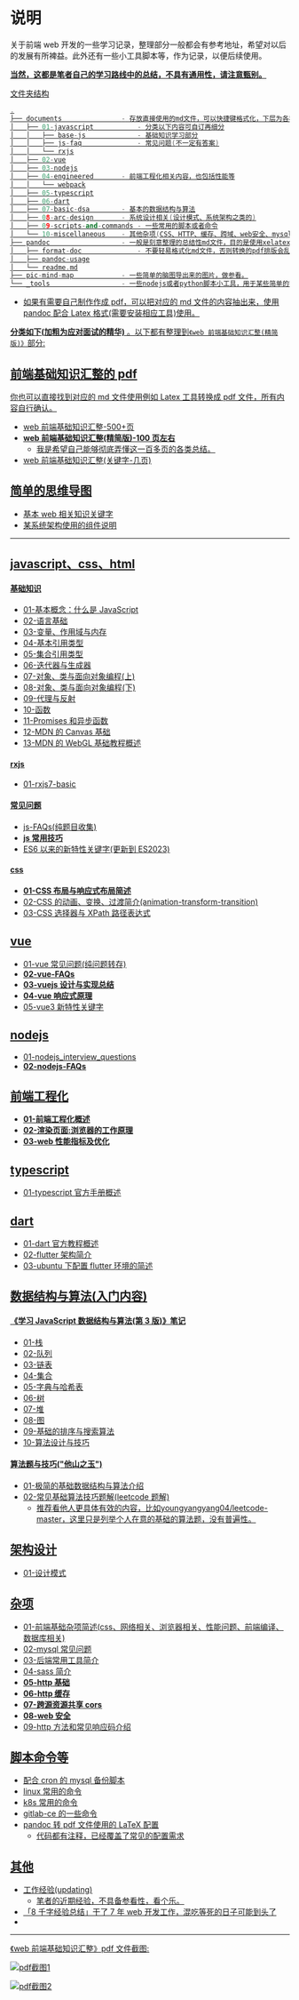 # 说明

关于前端 web 开发的一些学习记录，整理部分一般都会有参考地址，希望对以后的发展有所裨益。此外还有一些小工具脚本等，作为记录，以便后续使用。

**<u>当然，这都是笔者自己的学习路线中的总结，不具有通用性，请注意甄别。<u>**

文件夹结构

```cc
.
├── documents               - 存放直接使用的md文件，可以快捷键格式化，下层为各种主题的分类
│   ├── 01-javascript           - 分类以下内容可自订再细分
│   │   ├── base-js             - 基础知识学习部分
│   │   ├── js-faq              - 常见问题(不一定有答案)
│   │   └── rxjs
│   ├── 02-vue
│   ├── 03-nodejs
│   ├── 04-engineered       - 前端工程化相关内容，也包括性能等
│   │   └── webpack
│   ├── 05-typescript
│   ├── 06-dart
│   ├── 07-basic-dsa        - 基本的数据结构与算法
│   ├── 08-arc-design       - 系统设计相关(设计模式、系统架构之类的)
│   ├── 09-scripts-and-commands - 一些常用的脚本或者命令
│   └── 10-miscellaneous    - 其他杂项(CSS、HTTP、缓存、跨域、web安全、mysql基础、一些后台工具介绍等……)
├── pandoc                  - 一般是刻意整理的总结性md文件，目的是使用xelatex转成指定格式的pdf
│   ├── format-doc              - 不要轻易格式化md文件，否则转换的pdf排版会乱
│   ├── pandoc-usage
│   └── readme.md
├── pic-mind-map            - 一些简单的脑图导出来的图片，做参看。
└── _tools                  - 一些nodejs或者python脚本小工具，用于某些简单的需求
```

- 如果有需要自己制作作成 pdf，可以把对应的 md 文件的内容抽出来，使用 pandoc 配合 Latex 格式(需要安装相应工具)使用。

**分类如下(加粗为应对面试的精华)** 。以下都有整理到`《web 前端基础知识汇整(精简版)》`部分:

## 前端基础知识汇整的 pdf

你也可以直接找到对应的 md 文件使用例如 Latex 工具转换成 pdf 文件，所有内容自行确认。

- [web 前端基础知识汇整-500+页](pandoc/format-doc/pandoc-pdf/01-pandoc-form-js-web-base-20230516.pdf)
- **[web 前端基础知识汇整(精简版)-100 页左右](pandoc/format-doc/pandoc-pdf/02-pandoc-print-js-web-base-20230516.pdf)**
  - 我是希望自己能够彻底弄懂这一百多页的各类总结。
- [web 前端基础知识汇整(关键字-几页)](pandoc/format-doc/pandoc-pdf/03-pandoc-print-js-web-base-keyword-20230516.pdf)

## 简单的思维导图

- [基本 web 相关知识关键字 ](pic-mind-map/基本web相关知识关键字map.png)
- [某系统架构使用的组件说明](pic-mind-map/某系统架构使用的组件说明.png)

---

## javascript、css、html

#### 基础知识

- [01-基本概念：什么是 JavaScript](documents/01-javascript/base-js/01、基本概念：什么是JavaScript.md)
- [02-语言基础](documents/01-javascript/base-js/02、语言基础.md)
- [03-变量、作用域与内存](documents/01-javascript/base-js/03、变量、作用域与内存.md)
- [04-基本引用类型](documents/01-javascript/base-js/04、基本引用类型.md)
- [05-集合引用类型](documents/01-javascript/base-js/05、集合引用类型.md)
- [06-迭代器与生成器](documents/01-javascript/base-js/06、迭代器与生成器.md)
- [07-对象、类与面向对象编程(上)](<documents/01-javascript/base-js/07、对象、类与面向对象编程(上).md>)
- [08-对象、类与面向对象编程(下)](<documents/01-javascript/base-js/08、对象、类与面向对象编程(下).md>)
- [09-代理与反射](documents/01-javascript/base-js/09、代理与反射.md)
- [10-函数](documents/01-javascript/base-js/10、函数.md)
- [11-Promises 和异步函数](documents/01-javascript/base-js/11、Promises和异步函数.md)
- [12-MDN 的 Canvas 基础](documents/01-javascript/base-js/12、MDN的Canvas基础.md)
- [13-MDN 的 WebGL 基础教程概述](documents/01-javascript/base-js/13、MDN的WebGL基础教程概述.md)

#### rxjs

- [01-rxjs7-basic](documents/01-javascript/rxjs/01-rxjs7-basic.md)

#### 常见问题

- [js-FAQs(纯题目收集)](documents/01-javascript/js-faq/readme.md)
- **[js 常用技巧](documents/01-javascript/js-faq/03-javascript-tricks.md)**
- [ES6 以来的新特性关键字(更新到 ES2023)](documents/01-javascript/js-faq/04-es6-new-features.md)

#### css

- **[01-CSS 布局与响应式布局简述](documents/01-javascript/_css-part/01-CSS布局与响应式布局简述.md)**
- [02-CSS 的动画、变换、过渡简介(animation-transform-transition)](documents/01-javascript/_css-part/02-CSS-animation-transform-transition.md)
- [03-CSS 选择器与 XPath 路径表达式](documents/01-javascript/_css-part/03-CSS选择器和XPath路径表达式.md)

## vue

- [01-vue 常见问题(纯问题转存)](documents/02-vue/01-vue-faq.md)
- **[02-vue-FAQs](documents/02-vue/02-vue-simplification-FAQs.md)**
- **[03-vuejs 设计与实现总结](documents/02-vue/03-vuejs设计与实现总结.md)**
- **[04-vue 响应式原理](documents/02-vue/04-vue响应式原理.md)**
- [05-vue3 新特性关键字](documents/02-vue/05-vue3-new-features.md)

## nodejs

- [01-nodejs_interview_questions](documents/03-nodejs/01-nodejs_interview_questions_en-cn.md)
- **[02-nodejs-FAQs](documents/03-nodejs/02-node-faq.md)**

## 前端工程化

- **[01-前端工程化概述](documents/04-engineered/01-frontend-engineered-overview.md)**
- **[02-渲染页面:浏览器的工作原理](documents/04-engineered/02-渲染页面:浏览器的工作原理.md)**
- **[03-web 性能指标及优化](documents/04-engineered/03-web性能指标及优化.md)**

## typescript

- [01-typescript 官方手册概述](documents/05-typescript/01-typescript-handbook概述.md)

## dart

- [01-dart 官方教程概述](documents/06-dart/01-dart-language-tour.md)
- [02-flutter 架构简介](documents/06-dart/02-flutter-resource.md)
- [03-ubuntu 下配置 flutter 环境的简述](documents/06-dart/03-flutter-config-andsome.md)

## 数据结构与算法(入门内容)

#### 《学习 JavaScript 数据结构与算法(第 3 版)》笔记

- [01-栈](documents/07-basic-dsa/learning-js-dsa-3th/01、Stack.md)
- [02-队列](documents/07-basic-dsa/learning-js-dsa-3th/02、Queue.md)
- [03-链表](documents/07-basic-dsa/learning-js-dsa-3th/03、LinkedList.md)
- [04-集合](documents/07-basic-dsa/learning-js-dsa-3th/04、Set.md)
- [05-字典与哈希表](documents/07-basic-dsa/learning-js-dsa-3th/05、DictionaryAndHashTable.md)
- [06-树](documents/07-basic-dsa/learning-js-dsa-3th/06、Tree.md)
- [07-堆](documents/07-basic-dsa/learning-js-dsa-3th/07、Heap.md)
- [08-图](documents/07-basic-dsa/learning-js-dsa-3th/08、Graph.md)
- [09-基础的排序与搜索算法](documents/07-basic-dsa/learning-js-dsa-3th/09、SortingAndSearchingAlgorithms.md)
- [10-算法设计与技巧](documents/07-basic-dsa/learning-js-dsa-3th/10、AlgorithmDesignAndTechniques.md)

#### 算法题与技巧("他山之玉")

- [01-极简的基础数据结构与算法介绍](documents/07-basic-dsa/01-simplified-dsa-dp.md)
- [02-常见基础算法技巧题解(leetcode 题解)](documents/07-basic-dsa/02-simplified-simple-aps.md)
  - 推荐看他人更具体有效的内容，比如[youngyangyang04/leetcode-master](https://github.com/youngyangyang04/leetcode-master)，这里只是列举个人在意的基础的算法题，没有普遍性。

## 架构设计

- [01-设计模式](documents/08-arc-design/01-design-patterns.md)

## 杂项

- [01-前端基础杂项简述(css、网络相关、浏览器相关、性能问题、前端编译、数据库相关)](documents/10-miscellaneous/01-other-web-faq.md)
- [02-mysql 常见问题](documents/10-miscellaneous/02-mysql-faq.md)
- [03-后端常用工具简介](documents/10-miscellaneous/03-backend-common-tools.md)
- [04-sass 简介](documents/10-miscellaneous/04-sass-overview.md)
- **[05-http 基础](documents/10-miscellaneous/05-http-basic.md)**
- **[06-http 缓存](documents/10-miscellaneous/06-http-cache.md)**
- **[07-跨源资源共享 cors](documents/10-miscellaneous/07-cors.md)**
- **[08-web 安全](documents/10-miscellaneous/08-web-secure.md)**
- [09-http 方法和常见响应码介绍](documents/10-miscellaneous/09-http-methods.md)

## 脚本命令等

- [配合 cron 的 mysql 备份脚本](documents/09-scripts-and-commands/scripts/mysqlbak.sh)
- [linux 常用的命令](documents/09-scripts-and-commands/commands/linux-command.md)
- [k8s 常用的命令](documents/09-scripts-and-commands/commands/k8s-command.md)
- [gitlab-ce 的一些命令](documents/09-scripts-and-commands/configs/gitlab-ce-simple-usage.md)
- [pandoc 转 pdf 文件使用的 LaTeX 配置](pandoc/pandoc-usage/form.tex)
  - 代码都有注释，已经覆盖了常见的配置需求

## 其他

- [工作经验(updating)](pandoc/format-doc/work-ex-just-read-updating.md)
  - 笔者的近期经验，不具备参看性，看个乐。
- [「8 千字经验总结」干了 7 年 web 开发工作，混吃等死的日子可能到头了](documents/11-others/web-development-work-experience-summary.md)
- 

---

《web 前端基础知识汇整》pdf 文件截图:

![pdf截图1](pandoc/format-doc/pictures/pdf-screenshots-1.png)

![pdf截图2](pandoc/format-doc/pictures/pdf-screenshots-2.png)
